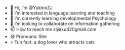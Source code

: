 - 👋 Hi, I’m @YukinoZJ
- 👀 I’m interested in language learning and teaching
- 🌱 I’m currently learning developmental Psychology
- 💞️ I’m looking to collaborate on information gathering
- 📫 How to reach me zijiaxu420gmail.com
- 😄 Pronouns: She
- ⚡ Fun fact: a dog lover who attracts cats

<!---
YukinoZJ/YukinoZJ is a ✨ special ✨ repository because its `README.md` (this file) appears on your GitHub profile.
You can click the Preview link to take a look at your changes.
--->
